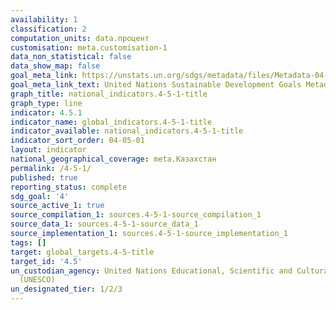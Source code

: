 ```yaml
---
availability: 1
classification: 2
computation_units: data.процент
customisation: meta.customisation-1
data_non_statistical: false
data_show_map: false
goal_meta_link: https://unstats.un.org/sdgs/metadata/files/Metadata-04-05-01.pdf
goal_meta_link_text: United Nations Sustainable Development Goals Metadata (pdf 210kB)
graph_title: national_indicators.4-5-1-title
graph_type: line
indicator: 4.5.1
indicator_name: global_indicators.4-5-1-title
indicator_available: national_indicators.4-5-1-title
indicator_sort_order: 04-05-01
layout: indicator
national_geographical_coverage: meta.Казахстан
permalink: /4-5-1/
published: true
reporting_status: complete
sdg_goal: '4'
source_active_1: true
source_compilation_1: sources.4-5-1-source_compilation_1
source_data_1: sources.4-5-1-source_data_1
source_implementation_1: sources.4-5-1-source_implementation_1
tags: []
target: global_targets.4-5-title
target_id: '4.5'
un_custodian_agency: United Nations Educational, Scientific and Cultural Organization
  (UNESCO)
un_designated_tier: 1/2/3
---
```


